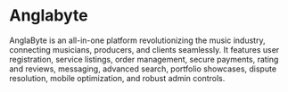 # Anglabyte
AnglaByte is an all-in-one platform revolutionizing the music industry, connecting musicians, producers, and clients seamlessly. It features user registration, service listings, order management, secure payments, rating and reviews, messaging, advanced search, portfolio showcases, dispute resolution, mobile optimization, and robust admin controls.
